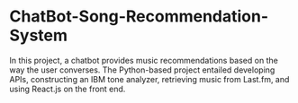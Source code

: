 # ChatBot-Song-Recommendation-System
In this project, a chatbot provides music recommendations based on the way the user converses. The Python-based project entailed developing APIs, constructing an IBM tone analyzer, retrieving music from Last.fm, and using React.js on the front end.
